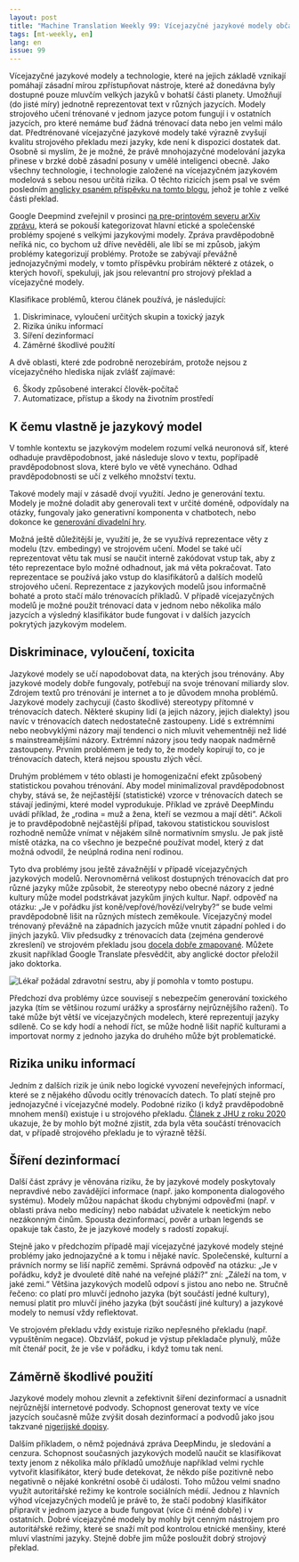```yaml
---
layout: post
title: "Machine Translation Weekly 99: Vícejazyčné jazykové modely občas také můžou mít problémy"
tags: [mt-weekly, en]
lang: en
issue: 99
---
```


Vícejazyčné jazykové modely a technologie, které na jejich základě vznikají
pomáhají zásadní mírou zpřístupňovat nástroje, které až donedávna byly dostupné
pouze mluvčím velkých jazyků v bohatší části planety. Umožňují (do jisté míry)
jednotně reprezentovat text v různých jazycích. Modely strojového učení
trénované v jednom jazyce potom fungují i v ostatních jazycích, pro které
nemáme buď žádná trénovací data nebo jen velmi málo dat. Předtrénované
vícejazyčné jazykové modely také výrazně zvyšují kvalitu strojového překladu
mezi jazyky, kde není k dispozici dostatek dat. Osobně si myslím, že je možné,
že právě mnohojazyčné modelování jazyka přinese v brzké době zásadní posuny v
umělé inteligenci obecně. Jako všechny technologie, i technologie založené na
vícejazyčném jazykovém modelová s sebou nesou určitá rizika. O těchto rizicích
jsem psal ve svém posledním [anglicky psaném příspěvku na tomto
blogu](/01/20/MT-Weekly-Evil-Multilingual-Models.html), jehož je tohle z velké
části překlad.

Google Deepmind zveřejnil v prosinci [na pre-printovém severu arXiv
zprávu](https://arxiv.org/abs/2112.04359), která se pokouší kategorizovat
hlavní etické a společenské problémy spojené s velkými jazykovými modely.
Zpráva pravděpodobně neříká nic, co bychom už dříve nevěděli, ale líbí se mi
způsob, jakým problémy kategorizují problémy. Protože se zabývají převážně
jednojazyčnými modely, v tomto příspěvku probírám některé z otázek, o kterých
hovoří, spekuluji, jak jsou relevantní pro strojový překlad a vícejazyčné
modely.

Klasifikace problémů, kterou článek používá, je následující:

1. Diskriminace, vyloučení určitých skupin a toxický jazyk
2. Rizika úniku informací
3. Síření dezinformací
4. Záměrné škodlivé použití

  A dvě oblasti, které zde podrobně nerozebírám, protože nejsou z
  vícejazyčného hlediska nijak zvlášť zajímavé:

6. Škody způsobené interakcí člověk-počítač
7. Automatizace, přístup a škody na životním prostředí

## K čemu vlastně je jazykový model

V tomhle kontextu se jazykovým modelem rozumí velká neuronová síť, které
odhaduje pravděpodobnost, jaké následuje slovo v textu, popřípadě
pravděpodobnost slova, které bylo ve větě vynecháno. Odhad pravděpodobnosti se
učí z velkého množství textu.

Takové modely mají v zásadě dvojí využití. Jedno je generování textu. Modely je
možné doladit aby generovali text v určité doméně, odpovídaly na otázky,
fungovaly jako generativní komponenta v chatbotech, nebo dokonce ke [generování
divadelní hry](https://theaitre.com).

Možná ještě důležitější je, využití je, že se využívá reprezentace věty z
modelu (tzv. embedingy) ve strojovém učení. Model se také učí reprezentovat
větu tak musí se naučit interně zakódovat vstup tak, aby z této reprezentace
bylo možné odhadnout, jak má věta pokračovat. Tato reprezentace se používá jako
vstup do klasifikátorů a dalších modelů strojového učení. Reprezentace z
jazykových modelů jsou informačně bohaté a proto stačí málo trénovacích
příkladů. V případě vícejazyčných modelů je možné použít trénovací data v
jednom nebo několika málo jazycích a výsledný klasifikátor bude fungovat i v
dalších jazycích pokrytých jazykovým modelem.

## Diskriminace, vyloučení, toxicita

Jazykové modely se učí napodobovat data, na kterých jsou trénovány. Aby
jazykové modely dobře fungovaly, potřebují na svoje trénovaní miliardy slov.
Zdrojem textů pro trénování je internet a to je důvodem mnoha problémů.
Jazykové modely zachycují (často škodlivé) stereotypy přítomné v trénovacích
datech. Některé skupiny lidí (a jejich názory, jejich dialekty) jsou navíc v
trénovacích datech nedostatečně zastoupeny. Lidé s extrémními nebo neobvyklými
názory mají tendenci o nich mluvit vehementněji než lidé s mainstreamějšími
názory. Extrémní názory jsou tedy naopak nadměrně zastoupeny. Prvním problémem
je tedy to, že modely kopírují to, co je trénovacích datech, která nejsou
spoustu zlých věcí.

Druhým problémem v této oblasti je homogenizační efekt způsobený statistickou
povahou trénování. Aby model minimalizoval pravděpodobnost chyby, stává se, že
nejčastější (statistické) vzorce v trénovacích datech se stávají jedinými,
které model vyprodukuje. Příklad ve zprávě DeepMindu uvádí příklad, že „rodina
= muž a žena, kteří se vezmou a mají děti“. Ačkoli je to pravděpodobně
nejčastější případ, takovou statistickou souvislost rozhodně nemůže vnímat v
nějakém silně normativním smyslu. Je pak jistě místě otázka, na co všechno je
bezpečné používat model, který z dat možná odvodil, že neúplná rodina není
rodinou.

Tyto dva problémy jsou ještě závažnější v případě vícejazyčných jazykových
modelů. Nerovnoměrná velikost dostupných trénovacích dat pro různé jazyky může
způsobit, že stereotypy nebo obecné názory z jedné kultury může model
podstrkávat jazykům jiných kultur. Např. odpověď na otázku: „Je v pořádku jíst
koně/vepřové/hovězí/velryby?“ se bude velmi pravděpodobně lišit na různých
místech zeměkoule. Vícejazyčný model trénovaný převážně na západních jazycích
může vnutit západní pohled i do jiných jazyků. Vliv předsudky z trénovacích
data (zejména genderové zkreslení) ve strojovém překladu jsou [docela dobře
zmapované](https://direct.mit.edu/tacl/article/doi/10.1162/tacl_a_00401/106991/Gender-Bias-in-Machine-Translation).
Můžete zkusit například Google Translate přesvědčit, aby anglické doctor
přeložil jako doktorka.

![Lékař požádal zdravotní sestru, aby jí pomohla v tomto
postupu.](/assets/MT-Weekly-11/encs.png)

Předchozí dva problémy úzce souvisejí s nebezpečím generování toxického jazyka
(tím se většinou rozumí urážky a sprosťárny nejrůznějšího ražení). To také může
být větší ve vícejazyčných modelech, které reprezentují jazyky sdíleně. Co se
kdy hodí a nehodí říct, se může hodně lišit napříč kulturami a importovat normy
z jednoho jazyka do druhého může být problematické.

## Rizika uniku informací

Jedním z dalších rizik je únik nebo logické vyvození neveřejných informací,
které se z nějakého důvodu ocitly trénovacích datech. To platí stejně pro
jednojazyčné i vícejazyčné modely. Podobné riziko (i když pravděpodobně mnohem
menší) existuje i u strojového překladu. [Článek z JHU z roku
2020](https://aclanthology.org/2020.tacl-1.4) ukazuje, že by mohlo být možné
zjistit, zda byla věta součástí trénovacích dat, v případě strojového překladu
je to výrazně těžší.

## Šíření dezinformací

Další část zprávy je věnována riziku, že by jazykové modely poskytovaly
nepravdivé nebo zavádějící informace (např. jako komponenta dialogového
systému). Modely můžou napáchat škodu chybnými odpověďmi (např. v oblasti práva
nebo medicíny) nebo nabádat uživatele k neetickým nebo nezákonným činům.
Spousta dezinformací, pověr a urban legends se opakuje tak často, že je
jazykové modely s radostí zopakují.

Stejně jako v předchozím případě mají vícejazyčné jazykové modely stejné
problémy jako jednojazyčné a k tomu i nějaké navíc. Společenské, kulturní a
právních normy se liší napříč zeměmi. Správná odpověď na otázku: „Je v pořádku,
když je dvouleté dítě nahé na veřejné pláži?“ zní: „Záleží na tom, v jaké
zemi.“ Většina jazykových modelů odpoví s jistou ano nebo ne. Stručně řečeno:
co platí pro mluvčí jednoho jazyka (být součástí jedné kultury), nemusí platit
pro mluvčí jiného jazyka (být součástí jiné kultury) a jazykové modely to
nemusí vždy reflektovat.

Ve strojovém překladu vždy existuje riziko nepřesného překladu (např.
vypuštěním negace). Obzvlášť, pokud je výstup překladače plynulý, může mít
čtenář pocit, že je vše v pořádku, i když tomu tak není.

## Záměrně škodlivé použití

Jazykové modely mohou zlevnit a zefektivnit šíření dezinformací a usnadnit
nejrůznější internetové podvody. Schopnost generovat texty ve více jazycích
současně může zvýšit dosah dezinformací a podvodů jako jsou takzvané
[nigerijské dopisy](https://cs.wikipedia.org/wiki/Nigerijsk%C3%A9_dopisy).

Dalším příkladem, o němž pojednává zpráva DeepMindu, je sledování a cenzura.
Schopnost současných jazykových modelů naučit se klasifikovat texty jenom z
několika málo příkladů umožňuje například velmi rychle vytvořit klasifikátor,
který bude detekovat, že někdo píše pozitivně nebo negativně o nějaké konkrétní
osobě či události. Toho můžou velmi snadno využít autoritářské režimy ke
kontrole sociálních médií. Jednou z hlavních výhod vícejazyčných modelů je
právě to, že stačí podobný klasifikátor připravit v jednom jazyce a bude
fungovat (více či méně dobře) i v ostatních. Dobré vícejazyčné modely by mohly
být cenným nástrojem pro autoritářské režimy, které se snaží mít pod kontrolou
etnické menšiny, které mluví vlastními jazyky. Stejně dobře jim může posloužit
dobrý strojový překlad.
